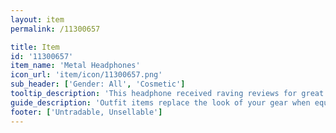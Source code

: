 ```yaml
---
layout: item
permalink: /11300657

title: Item
id: '11300657'
item_name: 'Metal Headphones'
icon_url: 'item/icon/11300657.png'
sub_header: ['Gender: All', 'Cosmetic']
tooltip_description: 'This headphone received raving reviews for great sound quality and comfortable fit.'
guide_description: 'Outfit items replace the look of your gear when equipped.'
footer: ['Untradable, Unsellable']
---
```

